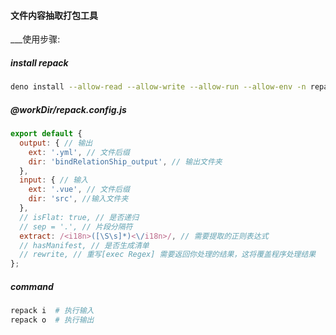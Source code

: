 #### 文件内容抽取打包工具

___使用步骤:

##### install repack

```bash
deno install --allow-read --allow-write --allow-run --allow-env -n repack https://raw.githubusercontent.com/0x1af2aec8f957/reepack/deno/cli.ts
```

##### @workDir/repack.config.js

```javascript
export default {
  output: { // 输出
    ext: '.yml', // 文件后缀
    dir: 'bindRelationShip_output', // 输出文件夹
  },
  input: { // 输入
    ext: '.vue', // 文件后缀
    dir: 'src', //输入文件夹
  },
  // isFlat: true, // 是否递归
  // sep = '.', // 片段分隔符
  extract: /<i18n>([\S\s]*)<\/i18n>/, // 需要提取的正则表达式
  // hasManifest, // 是否生成清单
  // rewrite, // 重写[exec Regex] 需要返回你处理的结果，这将覆盖程序处理结果
};

```

##### command

```bash
repack i  # 执行输入
repack o  # 执行输出
```
